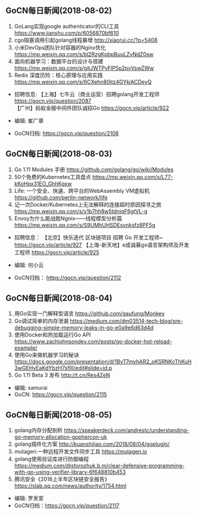 
## GoCN每日新闻(2018-08-02)

1. GoLang实现google authenticator的CLI工具 https://www.jianshu.com/p/6056870bf610
2. cgo阻塞调用引起golang线程暴增  http://xiaorui.cc/?p=5408
3. 小米DevOps团队针对容器的Nginx优化 https://mp.weixin.qq.com/s/bl2RzgKpbpBuuLZyNdZ0sw
4. 面向机器学习：数据平台的设计与搭建 https://mp.weixin.qq.com/s/gitJWTPyFlP5p2pvVswZWw
5. Redis 深度历险：核心原理与应用实践 https://mp.weixin.qq.com/s/6CXehn80jtz4GYkjACDeyQ

* 招聘信息:
  【上海】七牛云（商业运营）招聘golang开发工程师 https://gocn.vip/question/2087  
  【广州】蚂蚁金服中间件团队诚招Go https://gocn.vip/article/922

* 编辑: 崔广章
* GoCN归档: https://gocn.vip/question/2108

## GoCN每日新闻(2018-08-03)

1. Go 1.11 Modules 手册 https://github.com/golang/go/wiki/Modules
2. 50个免费的Kubernetes工具盘点 https://mp.weixin.qq.com/s/L77-kKoHpx31EO_GhhKgxw
3. Life: 一个安全、快速、跨平台的WebAssembly VM虚拟机 https://github.com/perlin-network/life
4. 记一次Docker/Kubernetes上无法解释的连接超时原因探寻之旅 https://mp.weixin.qq.com/s/y1b7hh8w5tdnjqF6gtVL-g
5. Envoy为什么能战胜Ngnix——线程模型分析篇 https://mp.weixin.qq.com/s/S9UMhUHSDEsvnksfz8PF5g

* 招聘信息：
【北京】快乐迭代 区块链项目 招聘 Go 开发工程师~ https://gocn.vip/article/927 【上海-新天地】e成诚募go语言架构师及开发工程师 https://gocn.vip/article/925

* 编辑: 何小云
* GoCN归档： https://gocn.vip/question/2112

## GoCN每日新闻(2018-08-04)

1. 用Go实现一门解释型语言 https://github.com/gaufung/Monkey
2. Go调试简单的内存泄漏 https://medium.com/dm03514-tech-blog/sre-debugging-simple-memory-leaks-in-go-e0a9e6d63d4d
3. 使用Docker和热加载运行Go API https://www.zachjohnsondev.com/posts/go-docker-hot-reload-example/
4. 使用Go来做机器学习的秘诀 https://docs.google.com/presentation/d/1BvT7mvhAR2_oKSRNKcThKuH3wGEHyEaKdYbzH7sfIlI/edit#slide=id.p
5. Go 1.11 Beta 3 发布 http://t.cn/Res4ZeN

* 编辑: samurai
* GoCN: https://gocn.vip/question/2115


## GoCN每日新闻(2018-08-05) 

1. golang内存分配剖析 https://speakerdeck.com/andrestc/understanding-go-memory-allocation-gophercon-uk
2. golang插件化方案 http://kuanshijiao.com/2018/08/04/goplugin/
3. mutagen:一种远程开发文件同步工具 https://mutagen.io
4. golang使用验证库进行防御编程 https://medium.com/@storozhuk.b.m/clear-defensive-programming-with-go-using-verifier-library-6f648810b453
5. 腾讯安全《2018上半年区块链安全报告》 https://slab.qq.com/news/authority/1754.html

* 编辑: 罗发宣
* GoCN归档：https://gocn.vip/question/2117
